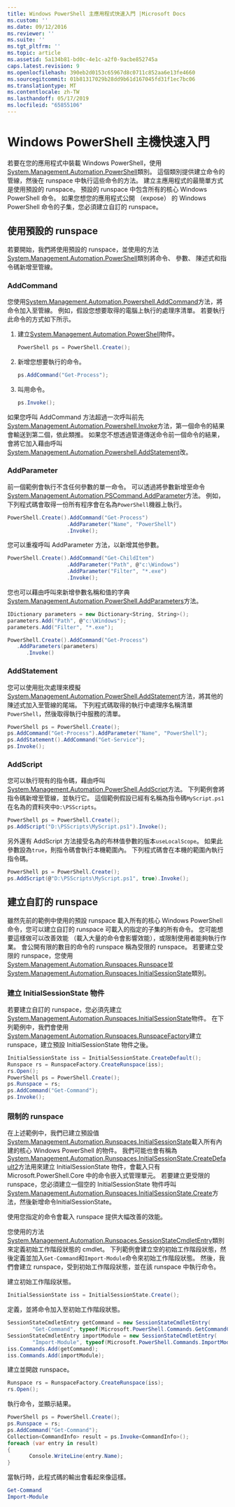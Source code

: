 ```yaml
---
title: Windows PowerShell 主應用程式快速入門 |Microsoft Docs
ms.custom: ''
ms.date: 09/12/2016
ms.reviewer: ''
ms.suite: ''
ms.tgt_pltfrm: ''
ms.topic: article
ms.assetid: 5a134b81-bd0c-4e1c-a2f0-9acbe852745a
caps.latest.revision: 9
ms.openlocfilehash: 390eb2d0153c65967d8c0711c852aa6e13fe4660
ms.sourcegitcommit: 01b81317029b28dd9b61d167045fd31f1ec7bc06
ms.translationtype: MT
ms.contentlocale: zh-TW
ms.lasthandoff: 05/17/2019
ms.locfileid: "65855106"
---
```

# <a name="windows-powershell-host-quickstart"></a>Windows PowerShell 主機快速入門

若要在您的應用程式中裝載 Windows PowerShell，使用[System.Management.Automation.PowerShell](/dotnet/api/System.Management.Automation.PowerShell)類別。
這個類別提供建立命令的管線，然後在 runspace 中執行這些命令的方法。
建立主應用程式的最簡單方式是使用預設的 runspace。
預設的 runspace 中包含所有的核心 Windows PowerShell 命令。
如果您想您的應用程式公開 （expose） 的 Windows PowerShell 命令的子集，您必須建立自訂的 runspace。

## <a name="using-the-default-runspace"></a>使用預設的 runspace

若要開始，我們將使用預設的 runspace，並使用的方法[System.Management.Automation.PowerShell](/dotnet/api/System.Management.Automation.PowerShell)類別將命令、 參數、 陳述式和指令碼新增至管線。

### <a name="addcommand"></a>AddCommand

您使用[System.Management.Automation.Powershell.AddCommand](/dotnet/api/System.Management.Automation.PowerShell.AddCommand)方法，將命令加入至管線。
例如，假設您想要取得的電腦上執行的處理序清單。
若要執行此命令的方式如下所示。

1. 建立[System.Management.Automation.PowerShell](/dotnet/api/System.Management.Automation.PowerShell)物件。

   ```csharp
   PowerShell ps = PowerShell.Create();
   ```

2. 新增您想要執行的命令。

   ```csharp
   ps.AddCommand("Get-Process");
   ```

3. 叫用命令。

   ```csharp
   ps.Invoke();
   ```

如果您呼叫 AddCommand 方法超過一次呼叫前先[System.Management.Automation.Powershell.Invoke](/dotnet/api/System.Management.Automation.PowerShell.Invoke)方法，第一個命令的結果會輸送到第二個，依此類推。
如果您不想透過管道傳送命令前一個命令的結果，會將它加入藉由呼叫[System.Management.Automation.Powershell.AddStatement](/dotnet/api/System.Management.Automation.PowerShell.AddStatement)改。

### <a name="addparameter"></a>AddParameter

前一個範例會執行不含任何參數的單一命令。
可以透過將參數新增至命令[System.Management.Automation.PSCommand.AddParameter](/dotnet/api/System.Management.Automation.PSCommand.AddParameter)方法。
例如，下列程式碼會取得一份所有程序會在名為`PowerShell`機器上執行。

```csharp
PowerShell.Create().AddCommand("Get-Process")
                   .AddParameter("Name", "PowerShell")
                   .Invoke();
```

您可以重複呼叫 AddParameter 方法，以新增其他參數。

```csharp                   
PowerShell.Create().AddCommand("Get-ChildItem")
                   .AddParameter("Path", @"c:\Windows")
                   .AddParameter("Filter", "*.exe")
                   .Invoke();
```

您也可以藉由呼叫來新增參數名稱和值的字典[System.Management.Automation.PowerShell.AddParameters](/dotnet/api/System.Management.Automation.PowerShell.AddParameters)方法。

```csharp
IDictionary parameters = new Dictionary<String, String>();
parameters.Add("Path", @"c:\Windows");
parameters.Add("Filter", "*.exe");

PowerShell.Create().AddCommand("Get-Process")
   .AddParameters(parameters)
      .Invoke()

```

### <a name="addstatement"></a>AddStatement

您可以使用批次處理來模擬[System.Management.Automation.PowerShell.AddStatement](/dotnet/api/System.Management.Automation.PowerShell.AddStatement)方法，將其他的陳述式加入至管線的尾端。
下列程式碼取得的執行中處理序名稱清單`PowerShell`，然後取得執行中服務的清單。

```csharp
PowerShell ps = PowerShell.Create();
ps.AddCommand("Get-Process").AddParameter("Name", "PowerShell");
ps.AddStatement().AddCommand("Get-Service");
ps.Invoke();
```

### <a name="addscript"></a>AddScript

您可以執行現有的指令碼，藉由呼叫[System.Management.Automation.PowerShell.AddScript](/dotnet/api/System.Management.Automation.PowerShell.AddScript)方法。
下列範例會將指令碼新增至管線，並執行它。
這個範例假設已經有名稱為指令碼`MyScript.ps1`在名為的資料夾中`D:\PSScripts`。

```csharp
PowerShell ps = PowerShell.Create();
ps.AddScript("D:\PSScripts\MyScript.ps1").Invoke();
```

另外還有 AddScript 方法接受名為的布林值參數的版本`useLocalScope`。
如果此參數設為`true`，則指令碼會執行本機範圍內。
下列程式碼會在本機的範圍內執行指令碼。

```csharp
PowerShell ps = PowerShell.Create();
ps.AddScript(@"D:\PSScripts\MyScript.ps1", true).Invoke();
```

## <a name="creating-a-custom-runspace"></a>建立自訂的 runspace

雖然先前的範例中使用的預設 runspace 載入所有的核心 Windows PowerShell 命令，您可以建立自訂的 runspace 可載入的指定的子集的所有命令。
您可能想要這樣做可以改善效能 （載入大量的命令會影響效能），或限制使用者能夠執行作業。
會公開有限的數目的命令的 runspace 稱為受限的 runspace。
若要建立受限的 runspace，您使用[System.Management.Automation.Runspaces.Runspace](/dotnet/api/System.Management.Automation.Runspaces.Runspace)並[System.Management.Automation.Runspaces.InitialSessionState](/dotnet/api/System.Management.Automation.Runspaces.InitialSessionState)類別。

### <a name="creating-an-initialsessionstate-object"></a>建立 InitialSessionState 物件

若要建立自訂的 runspace，您必須先建立[System.Management.Automation.Runspaces.InitialSessionState](/dotnet/api/System.Management.Automation.Runspaces.InitialSessionState)物件。
在下列範例中，我們會使用[System.Management.Automation.Runspaces.RunspaceFactory](/dotnet/api/System.Management.Automation.Runspaces.RunspaceFactory)建立 runspace，建立預設 InitialSessionState 物件之後。

```csharp
InitialSessionState iss = InitialSessionState.CreateDefault();
Runspace rs = RunspaceFactory.CreateRunspace(iss);
rs.Open();
PowerShell ps = PowerShell.Create();
ps.Runspace = rs;
ps.AddCommand("Get-Command");
ps.Invoke();
```

### <a name="constraining-the-runspace"></a>限制的 runspace

在上述範例中，我們已建立預設值[System.Management.Automation.Runspaces.InitialSessionState](/dotnet/api/System.Management.Automation.Runspaces.InitialSessionState)載入所有內建的核心 Windows PowerShell 的物件。
我們可能也會有稱為[System.Management.Automation.Runspaces.InitialSessionState.CreateDefault2](/dotnet/api/System.Management.Automation.Runspaces.InitialSessionState.CreateDefault2)方法用來建立 InitialSessionState 物件，會載入只有 Microsoft.PowerShell.Core 中的命令嵌入式管理單元。
若要建立更受限的 runspace，您必須建立一個空的 InitialSessionState 物件呼叫[System.Management.Automation.Runspaces.InitialSessionState.Create](/dotnet/api/System.Management.Automation.Runspaces.InitialSessionState.Create)方法，然後新增命令InitialSessionState。

使用您指定的命令會載入 runspace 提供大幅改善的效能。

您使用的方法[System.Management.Automation.Runspaces.SessionStateCmdletEntry](/dotnet/api/System.Management.Automation.Runspaces.SessionStateCmdletEntry)類別來定義初始工作階段狀態的 cmdlet。
下列範例會建立空的初始工作階段狀態，然後定義並加入`Get-Command`和`Import-Module`命令來初始工作階段狀態。
然後，我們會建立 runspace，受到初始工作階段狀態，並在該 runspace 中執行命令。

建立初始工作階段狀態。

```csharp
InitialSessionState iss = InitialSessionState.Create();
```

定義，並將命令加入至初始工作階段狀態。

```csharp
SessionStateCmdletEntry getCommand = new SessionStateCmdletEntry(
        "Get-Command", typeof(Microsoft.PowerShell.Commands.GetCommandCommand), "");
SessionStateCmdletEntry importModule = new SessionStateCmdletEntry(
        "Import-Module", typeof(Microsoft.PowerShell.Commands.ImportModuleCommand), "");
iss.Commands.Add(getCommand);
iss.Commands.Add(importModule);
```

建立並開啟 runspace。

```csharp
Runspace rs = RunspaceFactory.CreateRunspace(iss);
rs.Open();
```

執行命令，並顯示結果。

```csharp
PowerShell ps = PowerShell.Create();
ps.Runspace = rs;
ps.AddCommand("Get-Command");
Collection<CommandInfo> result = ps.Invoke<CommandInfo>();
foreach (var entry in result)
{
       Console.WriteLine(entry.Name);
}
```

當執行時，此程式碼的輸出會看起來像這樣。

```powershell
Get-Command
Import-Module
```
